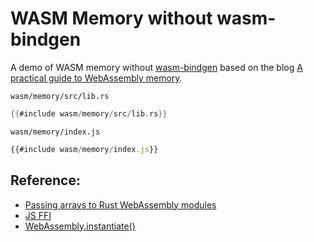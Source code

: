 # WASM Memory without wasm-bindgen

A demo of WASM memory without [wasm-bindgen](https://github.com/rustwasm/wasm-bindgen) based on the blog
[A practical guide to WebAssembly memory](https://radu-matei.com/blog/practical-guide-to-wasm-memory/).

`wasm/memory/src/lib.rs `
```rust
{{#include wasm/memory/src/lib.rs}}
```

`wasm/memory/index.js`
```javascript
{{#include wasm/memory/index.js}}
```

<div id="answer"></div>

## Reference:
- [Passing arrays to Rust WebAssembly modules](https://radu-matei.com/blog/practical-guide-to-wasm-memory/#passing-arrays-to-rust-webassembly-modules)
- [JS FFI](https://rustwasm.github.io/docs/book/reference/js-ffi.html)
- [WebAssembly.instantiate()](https://developer.mozilla.org/en-US/docs/Web/JavaScript/Reference/Global_Objects/WebAssembly/instantiate)

<script src="wasm/memory/index.js"></script>
